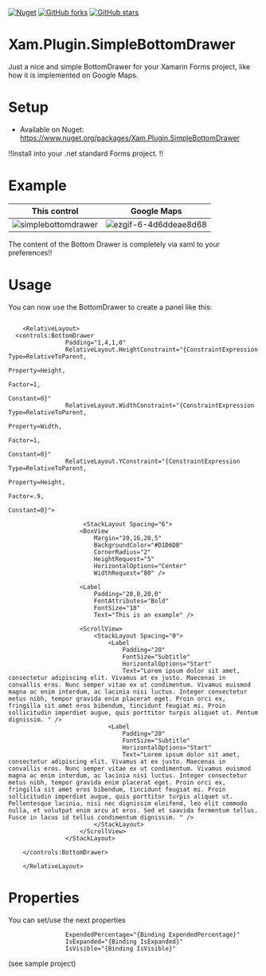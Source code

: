 [![Nuget](https://img.shields.io/nuget/v/Xam.Plugin.SimpleBottomDrawer)](https://www.nuget.org/packages/Xam.Plugin.SimpleBottomDrawer) [![GitHub forks](https://img.shields.io/github/forks/galadril/Xam.Plugin.SimpleBottomDrawer)](https://github.com/galadril/Xam.Plugin.SimpleBottomDrawer/network) [![GitHub stars](https://img.shields.io/github/stars/galadril/Xam.Plugin.SimpleBottomDrawer)](https://github.com/galadril/Xam.Plugin.SimpleBottomDrawer/stargazers)


# Xam.Plugin.SimpleBottomDrawer
Just a nice and simple BottomDrawer for your Xamarin Forms project, like how it is implemented on Google Maps.


# Setup
* Available on Nuget:
https://www.nuget.org/packages/Xam.Plugin.SimpleBottomDrawer

!!Install into your .net standard Forms project. !!


# Example
This control | Google Maps
--- | --- 
![simplebottomdrawer](https://user-images.githubusercontent.com/14561640/71714517-81c7db80-2e0e-11ea-81aa-5c773ccac633.gif) | ![ezgif-6-4d6ddeae8d68](https://user-images.githubusercontent.com/14561640/71723319-7f747a00-2e2c-11ea-9091-bb4e87935215.gif)
 
 
 The content of the Bottom Drawer is completely via xaml to your preferences!!


# Usage
You can now use the BottomDrawer to create a panel like this:

```

    <RelativeLayout>
  <controls:BottomDrawer
                Padding="1,4,1,0"
                RelativeLayout.HeightConstraint="{ConstraintExpression Type=RelativeToParent,
                                                                       Property=Height,
                                                                       Factor=1,
                                                                       Constant=0}"
                RelativeLayout.WidthConstraint="{ConstraintExpression Type=RelativeToParent,
                                                                      Property=Width,
                                                                      Factor=1,
                                                                      Constant=0}"
                RelativeLayout.YConstraint="{ConstraintExpression Type=RelativeToParent,
                                                                  Property=Height,
                                                                  Factor=.9,
                                                                  Constant=0}">
																  
					 <StackLayout Spacing="6">
                    <BoxView
                        Margin="20,16,20,5"
                        BackgroundColor="#D1D6DB"
                        CornerRadius="2"
                        HeightRequest="5"
                        HorizontalOptions="Center"
                        WidthRequest="80" />

                    <Label
                        Padding="20,0,20,0"
                        FontAttributes="Bold"
                        FontSize="18"
                        Text="This is an example" />

                    <ScrollView>
                        <StackLayout Spacing="0">
                            <Label
                                Padding="20"
                                FontSize="Subtitle"
                                HorizontalOptions="Start"
                                Text="Lorem ipsum dolor sit amet, consectetur adipiscing elit. Vivamus at ex justo. Maecenas in convallis eros. Nunc semper vitae ex ut condimentum. Vivamus euismod magna ac enim interdum, ac lacinia nisi luctus. Integer consectetur metus nibh, tempor gravida enim placerat eget. Proin orci ex, fringilla sit amet eros bibendum, tincidunt feugiat mi. Proin sollicitudin imperdiet augue, quis porttitor turpis aliquet ut. Pentum dignissim. " />
                            <Label
                                Padding="20"
                                FontSize="Subtitle"
                                HorizontalOptions="Start"
                                Text="Lorem ipsum dolor sit amet, consectetur adipiscing elit. Vivamus at ex justo. Maecenas in convallis eros. Nunc semper vitae ex ut condimentum. Vivamus euismod magna ac enim interdum, ac lacinia nisi luctus. Integer consectetur metus nibh, tempor gravida enim placerat eget. Proin orci ex, fringilla sit amet eros bibendum, tincidunt feugiat mi. Proin sollicitudin imperdiet augue, quis porttitor turpis aliquet ut. Pellentesque lacinia, nisi nec dignissim eleifend, leo elit commodo nulla, et volutpat enim arcu at eros. Sed et saavida fermentum tellus.  Fusce in lacus id tellus condimentum dignissim. " />
                        </StackLayout>
                    </ScrollView>
                </StackLayout>
					
	</controls:BottomDrawer>

    </RelativeLayout>
```



# Properties
You can set/use the next properties

```
                ExpendedPercentage="{Binding ExpendedPercentage}"
                IsExpanded="{Binding IsExpanded}"
                IsVisible="{Binding IsVisible}"

```

(see sample project)





